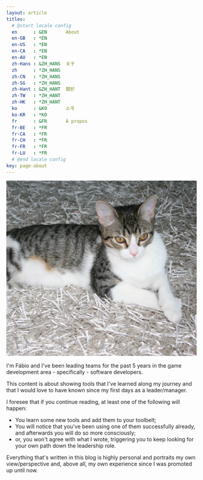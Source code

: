 ```yaml
---
layout: article
titles:
  # @start locale config
  en      : &EN       About
  en-GB   : *EN
  en-US   : *EN
  en-CA   : *EN
  en-AU   : *EN
  zh-Hans : &ZH_HANS  关于
  zh      : *ZH_HANS
  zh-CN   : *ZH_HANS
  zh-SG   : *ZH_HANS
  zh-Hant : &ZH_HANT  關於
  zh-TW   : *ZH_HANT
  zh-HK   : *ZH_HANT
  ko      : &KO       소개
  ko-KR   : *KO
  fr      : &FR       À propos
  fr-BE   : *FR
  fr-CA   : *FR
  fr-CH   : *FR
  fr-FR   : *FR
  fr-LU   : *FR
  # @end locale config
key: page-about
---
```


<img class="image image--md" src="assets/images/curious_cat_relax.jpeg"/>

I'm Fábio and I've been leading teams for the past 5 years in the game development area - specifically - software developers.

This content is about showing tools that I've learned along my journey and that I would love to have known since my first days as a leader/manager.

I foresee that if you continue reading, at least one of the following will happen:

- You learn some new tools and add them to your toolbelt;
- You will notice that you've been using one of them successfully already, and afterwards you will do so more consciously;
- or, you won't agree with what I wrote, triggering you to keep looking for your own path down the leadership role.

Everything that's written in this blog is highly personal and portraits my own view/perspective and, above all, my own experience since I was promoted up until now.
